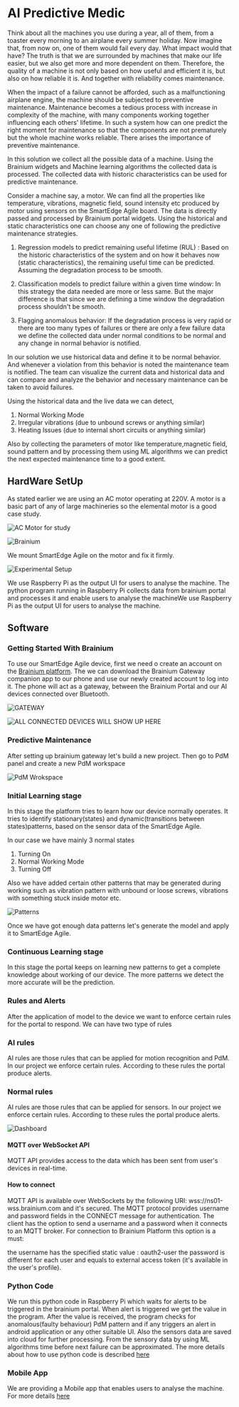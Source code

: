 # AI Predictive Medic
Think about all the machines you use during a year, all of them, from a toaster every morning to an airplane every summer holiday. Now imagine that, from now on, one of them would fail every day. What impact would that have? The truth is that we are surrounded by machines that make our life easier, but we also get more and more dependent on them. Therefore, the quality of a machine is not only based on how useful and efficient it is, but also on how reliable it is. And together with reliability comes maintenance.

When the impact of a failure cannot be afforded, such as a malfunctioning airplane engine, the machine should be subjected to preventive maintenance. Maintenance becomes a tedious process with increase in complexity of the machine, with many components working together influencing each others' lifetime. In such a system how can one predict the right moment for maintenance so that the components are not prematurely but the whole machine works reliable. There arises the importance of preventive maintenance.

In this solution we collect all the possible data of a machine. Using the Brainium widgets and Machine learning algorithms the collected data is processed. The collected data with historic characteristics can be used for predictive maintenance.

Consider a machine say, a motor. We can find all the properties like temperature, vibrations, magnetic field, sound intensity etc produced by motor using sensors on the SmartEdge Agile board. The data is directly passed and processed by Brainium portal widgets. Using the historical and static characteristics one can choose any one of following the predictive maintenance strategies.

1. Regression models to predict remaining useful lifetime (RUL) : Based on the historic characteristics of the system and on how it behaves now (static characteristics), the remaining useful time can be predicted. Assuming the degradation process to be smooth.

2. Classification models to predict failure within a given time window: In this strategy the data needed are more or less same. But the major difference is that since we are defining a time window the degradation process shouldn't be smooth.

3. Flagging anomalous behavior: If the degradation process is very rapid or there are too many types of failures or there are only a few failure data we define the collected data under normal conditions to be normal and any change in normal behavior is notified.

In our solution we use historical data and define it to be normal behavior. And whenever a violation from this behavior is noted the maintenance team is notified. The team can visualize the current data and historical data and can compare and analyze the behavior and necessary maintenance can be taken to avoid failures.

Using the historical data and the live data we can detect,

1. Normal Working Mode
2. Irregular vibrations (due to unbound screws or anything similar)
3. Heating Issues (due to internal short circuits or anything similar)

Also by collecting the parameters of motor like temperature,magnetic field, sound pattern and by processing them using ML algorithms we can predict the next expected maintenance time to a good extent.

## HardWare SetUp
As stated earlier we are using an AC motor operating at 220V. A motor is a basic part of any of large machineries so the elemental motor is a good case study.

![AC Motor for study](https://hackster.imgix.net/uploads/attachments/982710/uploads2ftmp2ff8bb06dc-9d5d-4046-adc0-55f7f7865f362fe91a6150_gGNkiJWCmK.JPG?auto=compress%2Cformat&w=740&h=555&fit=max "AC Motor")

![Brainium](https://hackster.imgix.net/uploads/attachments/982712/uploads2ftmp2fc3b633ea-433b-4387-83f4-638dbd355b612fe91a6145_Dv2zDD7Mo6.JPG?auto=compress%2Cformat&w=740&h=555&fit=max "SmartEdge Agile")

We mount SmartEdge Agile on the motor and fix it firmly.

![Experimental Setup](https://hackster.imgix.net/uploads/attachments/982711/uploads2ftmp2fabb20c6f-e21f-4719-92ed-112b051d31312fe91a6154_ArmWuHcxgf.JPG?auto=compress%2Cformat&w=740&h=555&fit=max "Experimental Setup")

We use Raspberry Pi as the output UI for users to analyse the machine. The python program running in Raspberry Pi collects data from brainium portal and processes it and enable users to analyse the machineWe use Raspberry Pi as the output UI for users to analyse the machine.

## Software
### Getting Started With Brainium

To use our SmartEdge Agile device, first we need o create an account on the [Brainium platform](https://brainium.com). The we can download the Brainium Gateway companion app to our phone and use our newly created account to log into it. The phone will act as a gateway, between the Brainium Portal and our AI devices connected over Bluetooth.

![](https://hackster.imgix.net/uploads/attachments/982716/uploads2ftmp2f47708d8a-269a-41a0-a8d3-a267096b1ccd2fphoto_2019-08-23_22-05-32_GAWM810JUk.jpg?auto=compress%2Cformat&w=740&h=555&fit=max "GATEWAY")


![](https://hackster.imgix.net/uploads/attachments/982735/uploads2ftmp2ff3666441-9d98-45ed-a232-be40d7e667382fbc_1OjgPWz706.png?auto=compress%2Cformat&w=740&h=555&fit=max "ALL CONNECTED DEVICES WILL SHOW UP HERE")

### Predictive Maintenance

After setting up brainium gateway let's build a new project. Then go to PdM panel and create a new PdM workspace

![](https://hackster.imgix.net/uploads/attachments/982738/uploads2ftmp2fcab09243-38a4-429a-a05b-b21d0ef1bf912fbd_WCV9qngWtT.png?auto=compress%2Cformat&w=740&h=555&fit=max "PdM Wrokspace")

### Initial Learning stage

In this stage the platform tries to learn how our device normally operates. It tries to identify stationary(states) and dynamic(transitions between states)patterns, based on the sensor data of the SmartEdge Agile.

In our case we have mainly 3 normal states

1. Turning On
2. Normal Working Mode
3. Turning Off

Also we have added certain other patterns that may be generated during working such as vibration pattern with unbound or loose screws, vibrations with something stuck inside motor etc.

![](https://hackster.imgix.net/uploads/attachments/982741/uploads2ftmp2f5905907b-9ae4-4685-9566-048667da62062fpattern_28229_IvRJcM1OCz.jpg?auto=compress%2Cformat&w=740&h=555&fit=max "Patterns")

Once we have got enough data patterns let's generate the model and apply it to SmartEdge Agile.

### Continuous Learning stage

In this stage the portal keeps on learning new patterns to get a complete knowledge about working of our device. The more patterns we detect the more accurate will be the prediction.

### Rules and Alerts

After the application of model to the device we want to enforce certain rules for the portal to respond. We can have two type of rules

### AI rules
AI rules are those rules that can be applied for motion recognition and PdM. In our project we enforce certain rules. According to these rules the portal produce alerts.

### Normal rules
AI rules are those rules that can be applied for sensors. In our project we enforce certain rules. According to these rules the portal produce alerts.

![](https://hackster.imgix.net/uploads/attachments/982743/uploads2ftmp2f762b1d26-a2ec-472f-b149-5bddd98dc8922fdashboard28229_2HUZRwOuOU.jpg?auto=compress%2Cformat&w=740&h=555&fit=max "Dashboard")

#### MQTT over WebSocket API

MQTT API provides access to the data which has been sent from user's devices in real-time.

#### How to connect

MQTT API is available over WebSockets by the following URI: wss://ns01-wss.brainium.com and it's secured. The MQTT protocol provides username and password fields in the CONNECT message for authentication. The client has the option to send a username and a password when it connects to an MQTT broker. For connection to Brainium Platform this option is a must:

the username has the specified static value : oauth2-user
the password is different for each user and equals to external access token (it's available in the user's profile).


### Python Code

We run this python code in Raspberry Pi which waits for alerts to be triggered in the brainium portal. When alert is triggered we get the value in the program. After the value is received, the program checks for anomalous(faulty behaviour) PdM pattern and if any triggers an alert in android application or any other suitable UI. Also the sensors data are saved into cloud for further processing. From the sensory data by using ML algorithms time before next failure can be approximated.
The more details about how to use python code is described [here](Python)

### Mobile App

We are providing a Mobile app that enables users to analyse the machine. For more details [here](Android)


